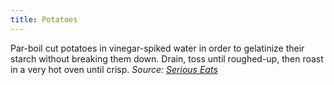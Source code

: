 ```yaml
---
title: Potatoes
---
```

Par-boil cut potatoes in vinegar-spiked water in order to gelatinize their starch without breaking them down. Drain, toss until roughed-up, then roast in a very hot oven until crisp.
_Source: [Serious Eats](https://www.seriouseats.com/the-food-lab-how-to-roast-vegetables)_